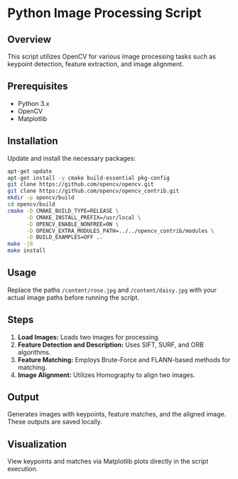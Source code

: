 
# Python Image Processing Script

## Overview
This script utilizes OpenCV for various image processing tasks such as keypoint detection, feature extraction, and image alignment.

## Prerequisites
- Python 3.x
- OpenCV
- Matplotlib

## Installation
Update and install the necessary packages:

```bash
apt-get update
apt-get install -y cmake build-essential pkg-config
git clone https://github.com/opencv/opencv.git
git clone https://github.com/opencv/opencv_contrib.git
mkdir -p opencv/build
cd opencv/build
cmake -D CMAKE_BUILD_TYPE=RELEASE \
      -D CMAKE_INSTALL_PREFIX=/usr/local \
      -D OPENCV_ENABLE_NONFREE=ON \
      -D OPENCV_EXTRA_MODULES_PATH=../../opencv_contrib/modules \
      -D BUILD_EXAMPLES=OFF ..
make -j8
make install
```

## Usage
Replace the paths `/content/rose.jpg` and `/content/daisy.jpg` with your actual image paths before running the script.

## Steps
1. **Load Images:** Loads two images for processing.
2. **Feature Detection and Description:** Uses SIFT, SURF, and ORB algorithms.
3. **Feature Matching:** Employs Brute-Force and FLANN-based methods for matching.
4. **Image Alignment:** Utilizes Homography to align two images.

## Output
Generates images with keypoints, feature matches, and the aligned image. These outputs are saved locally.

## Visualization
View keypoints and matches via Matplotlib plots directly in the script execution.

